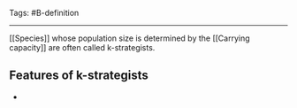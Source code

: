 Tags: #B-definition 

---
[[Species]] whose population size is determined by the [[Carrying capacity]] are often called k-strategists.

## Features of k-strategists
- 